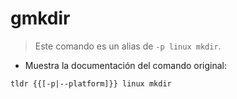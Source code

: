 # gmkdir

> Este comando es un alias de `-p linux mkdir`.

- Muestra la documentación del comando original:

`tldr {{[-p|--platform]}} linux mkdir`

